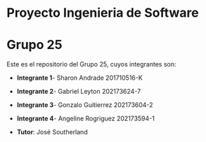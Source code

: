 # Proyecto Ingenieria de Software

# Grupo 25
Este es el repositorio del Grupo 25, cuyos integrantes son:
* **Integrante 1**- Sharon Andrade 201710516-K
* **Integrante 2**- Gabriel Leyton 202173624-7
* **Integrante 3**- Gonzalo Guitierrez  202173604-2
* **Integrante 4**- Angeline Rogriguez  202173594-1

* **Tutor**: José Southerland
